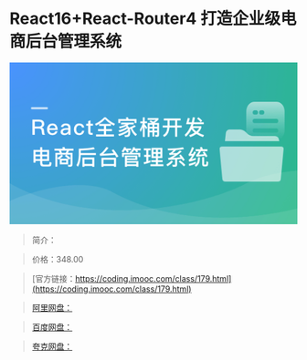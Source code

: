 # React16+React-Router4 打造企业级电商后台管理系统

![img](../../assets/5fcdf7c40997d22205400304.png)

> 简介：

> 价格：348.00

> [官方链接：https://coding.imooc.com/class/179.html](https://coding.imooc.com/class/179.html)

> [阿里网盘：](https://www.aliyundrive.com/s/wQrhEEx7V78)

> [百度网盘：]()

> [夸克网盘：]()
